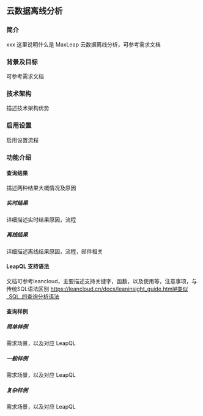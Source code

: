 ## 云数据离线分析

### 简介
xxx
这里说明什么是 MaxLeap 云数据离线分析，可参考需求文档
### 背景及目标
可参考需求文档
### 技术架构
描述技术架构优势
### 启用设置
启用设置流程

### 功能介绍

#### 查询结果
描述两种结果大概情况及原因
##### 实时结果
详细描述实时结果原因，流程
##### 离线结果
详细描述离线结果原因，流程，邮件相关

#### LeapQL 支持语法
文档可参考leancloud，主要描述支持关键字，函数，以及使用等，注意事项，与传统SQL语法区别
https://leancloud.cn/docs/leaninsight_guide.html#类似_SQL_的查询分析语法

#### 查询样例
##### 简单样例
需求场景，以及对应 LeapQL

##### 一般样例
需求场景，以及对应 LeapQL

##### 复杂样例

需求场景，以及对应 LeapQL
